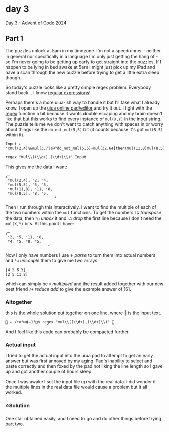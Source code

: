 # day 3

[Day 3 - Advent of Code 2024](https://adventofcode.com/2024/day/3)

## Part 1

The puzzles unlock at 5am in my timezone. I'm not a speedrunner - neither in general nor specifically in a language I'm only just getting the hang of - so I'm never going to be getting up early to get straight into the puzzles. If I happen to be lying in bed awake at 5am I might just pick up my iPad and have a scan through the new puzzle before trying to get a little extra sleep though...

So today's puzzle looks like a pretty simple regex problem. Everybody stand back... I know [regular expressions](https://www.explainxkcd.com/wiki/index.php/208:_Regular_Expressions)!  

Perhaps there's a more uiua-ish way to handle it but I'll take what I already know. I open up the [uiua online pad/editor](https://uiua.org/pad?src=0_14_0-dev_5__SW5wdXQg4oaQICJ4bXVsKDIsNCklJm11bFszLDddIUBeZG9fbm90X211bCg1LDUpK211bCgzMiw2NF10aGVuKG11bCgxMSw4KW11bCg4LDUpKSIKCnJlZ2V4ICJtdWxcXCgoXFxkKyksKFxcZCspXFwpIiBJbnB1dArijYkKwrDilqEK4oaYMQrii5UKwrDiip8Kw5cKLysK) and try it out. I fight with the [regex](https://www.uiua.org/docs/regex) function a bit because it wants double escaping and my brain doesn't like that but this works to find every instance of `mul(X,Y)` in the input string. The puzzle tells me we don't want to catch anything with spaces in or worry about things like the `do_not_mul(5,5)` bit (it counts because it's got `mul(5,5)` within it).
```
Input ← "xmul(2,4)%&mul[3,7]!@^do_not_mul(5,5)+mul(32,64]then(mul(11,8)mul(8,5))"

regex "mul\\((\\d+),(\\d+)\\)" Input
```

This gives me the data I want:
```
╭─
 ⌜mul(2,4)⌟ ⌜2⌟ ⌜4⌟
 ⌜mul(5,5)⌟ ⌜5⌟ ⌜5⌟
 ⌜mul(11,8)⌟ ⌜11⌟ ⌜8⌟
 ⌜mul(8,5)⌟ ⌜8⌟ ⌜5⌟
					  ╯
```

Then I run through this interactively. I want to find the multiple of each of the two numbers within the `mul` functions. To get the numbers I `⍉` *transpose* the data, then `°□` *unbox* it and `↘1` *drop* the first line because I don't need the `mul(X,Y)` bits. At this point I have:
```
╭─
 ⌜2⌟ ⌜5⌟ ⌜11⌟ ⌜8⌟
 ⌜4⌟ ⌜5⌟ ⌜8⌟ ⌜5⌟
				   ╯
```
Now I only have numbers I use `⋕` *parse* to turn them into actual numbers and `°⊟` *uncouple* them to give me two arrays:
```
[4 5 8 5]
[2 5 11 8]
```
which can simply be `×` *multiplied* and the result added together with our new best friend `/+` *reduce add* to give the example answer of 161.

### Altogether
this is the whole solution put together on one line, where 💾 is the input text.
```
📩 ← /+×°⊟⋕↘1°□⍉ regex "mul\\((\\d+),(\\d+)\\)" 💾
```

And I feel like this code can probably be compacted further.
### Actual input

I tried to get the actual input into the uiua pad to attempt to get an early answer but was first annoyed by my aging iPad's inability to select and paste correctly and then foxed by the pad not liking the line length so I gave up and got another couple of hours sleep.

Once I was awake I set the input file up with the real data. I did wonder if the multiple lines in the real data file would cause a problem but it all worked.

### ⭐️Solution
One star obtained easily, and I need to go and do other things before trying part two.